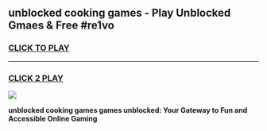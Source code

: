 
## unblocked cooking games - Play Unblocked Gmaes & Free #re1vo
<h3>
<a href="https://news.freeplayer.one?title=unblocked_cooking_games&ref=03M">CLICK TO PLAY</a></h3>
<hr>

<h3>
<a href="https://news.freeplayer.one?title=unblocked_cooking_games&ref=03M">CLICK 2 PLAY</a>
  
</h3>

<a href="https://news.freeplayer.one?title=unblocked_cooking_games&ref=03M"><img src="https://clearcache.store/games.png"></a>


**unblocked cooking games games unblocked: Your Gateway to Fun and Accessible Online Gaming**
